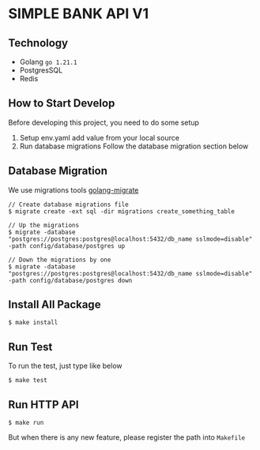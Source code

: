 # SIMPLE BANK API V1

## Technology

- Golang `go 1.21.1`
- PostgresSQL
- Redis

## How to Start Develop
Before developing this project, you need to do some setup
1. Setup env.yaml add value from your local source
2. Run database migrations
    Follow the database migration section below

## Database Migration
We use migrations tools [golang-migrate](https://github.com/golang-migrate/migrate)

```$command
// Create database migrations file
$ migrate create -ext sql -dir migrations create_something_table

// Up the migrations
$ migrate -database "postgres://postgres:postgres@localhost:5432/db_name sslmode=disable" -path config/database/postgres up

// Down the migrations by one
$ migrate -database "postgres://postgres:postgres@localhost:5432/db_name sslmode=disable" -path config/database/postgres down
```

## Install All Package
```$command
$ make install
```

## Run Test

To run the test, just type like below

```$command
$ make test
```

## Run HTTP API
```$command
$ make run
```

But when there is any new feature, please register the path into `Makefile`
